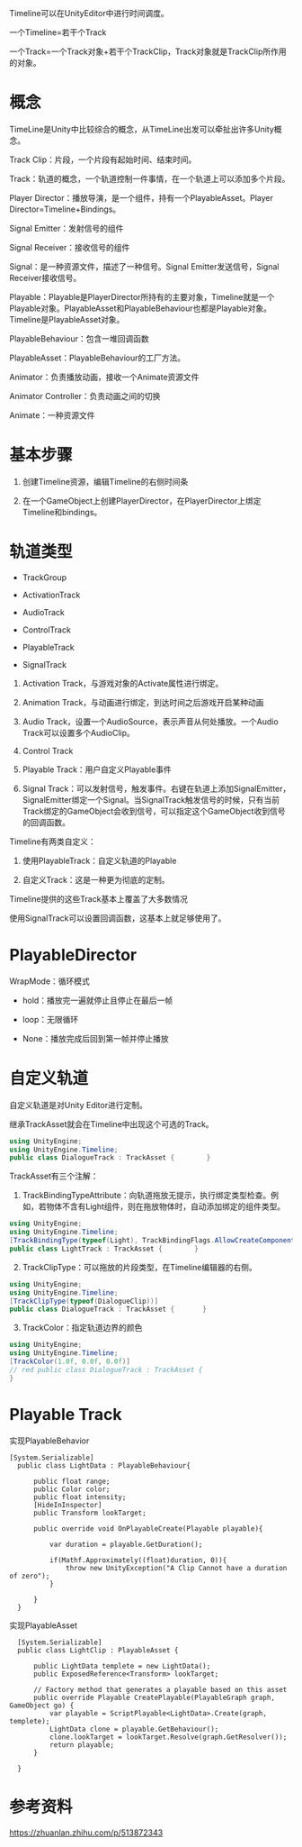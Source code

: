 Timeline可以在UnityEditor中进行时间调度。

一个Timeline=若干个Track

一个Track=一个Track对象+若干个TrackClip，Track对象就是TrackClip所作用的对象。

# 概念

TimeLine是Unity中比较综合的概念，从TimeLine出发可以牵扯出许多Unity概念。

Track Clip：片段，一个片段有起始时间、结束时间。

Track：轨道的概念，一个轨道控制一件事情，在一个轨道上可以添加多个片段。

Player Director：播放导演，是一个组件，持有一个PlayableAsset。Player Director=Timeline+Bindings。

Signal Emitter：发射信号的组件

Signal Receiver：接收信号的组件

Signal：是一种资源文件，描述了一种信号。Signal Emitter发送信号，Signal Receiver接收信号。

Playable：Playable是PlayerDirector所持有的主要对象，Timeline就是一个Playable对象。PlayableAsset和PlayableBehaviour也都是Playable对象。Timeline是PlayableAsset对象。

PlayableBehaviour：包含一堆回调函数

PlayableAsset：PlayableBehaviour的工厂方法。

Animator：负责播放动画，接收一个Animate资源文件

Animator Controller：负责动画之间的切换

Animate：一种资源文件

# 基本步骤

1. 创建Timeline资源，编辑Timeline的右侧时间条

2. 在一个GameObject上创建PlayerDirector，在PlayerDirector上绑定Timeline和bindings。

# 轨道类型

* TrackGroup

* ActivationTrack

* AudioTrack

* ControlTrack

* PlayableTrack

* SignalTrack



1. Activation Track，与游戏对象的Activate属性进行绑定。

2. Animation Track，与动画进行绑定，到达时间之后游戏开启某种动画

3. Audio Track，设置一个AudioSource，表示声音从何处播放。一个Audio Track可以设置多个AudioClip。

4. Control Track

5. Playable Track：用户自定义Playable事件

6. Signal Track：可以发射信号，触发事件。右键在轨道上添加SignalEmitter，SignalEmitter绑定一个Signal。当SignalTrack触发信号的时候，只有当前Track绑定的GameObject会收到信号，可以指定这个GameObject收到信号的回调函数。

Timeline有两类自定义：

1. 使用PlayableTrack：自定义轨道的Playable

2. 自定义Track：这是一种更为彻底的定制。

Timeline提供的这些Track基本上覆盖了大多数情况

使用SignalTrack可以设置回调函数，这基本上就足够使用了。

# PlayableDirector

WrapMode：循环模式

- hold：播放完一遍就停止且停止在最后一帧

- loop：无限循环

- None：播放完成后回到第一帧并停止播放

# 自定义轨道

自定义轨道是对Unity Editor进行定制。

继承TrackAsset就会在Timeline中出现这个可选的Track。

```C#
using UnityEngine; 
using UnityEngine.Timeline;  
public class DialogueTrack : TrackAsset {        } 
```

TrackAsset有三个注解：

1. TrackBindingTypeAttribute：向轨道拖放无提示，执行绑定类型检查。例如，若物体不含有Light组件，则在拖放物体时，自动添加绑定的组件类型。

```C#
using UnityEngine; 
using UnityEngine.Timeline;  
[TrackBindingType(typeof(Light), TrackBindingFlags.AllowCreateComponent)] 
public class LightTrack : TrackAsset {        }
```

2. TrackClipType：可以拖放的片段类型，在Timeline编辑器的右侧。

```C#
using UnityEngine; 
using UnityEngine.Timeline;  
[TrackClipType(typeof(DialogueClip))] 
public class DialogueTrack : TrackAsset {       } 
```

3. TrackColor：指定轨道边界的颜色

```C#
using UnityEngine; 
using UnityEngine.Timeline;  
[TrackColor(1.0f, 0.0f, 0.0f)]            
// red public class DialogueTrack : TrackAsset {       
}
```

# Playable Track

实现PlayableBehavior

```
[System.Serializable]
  public class LightData : PlayableBehaviour{
    
      public float range;
      public Color color;
      public float intensity;
      [HideInInspector]
      public Transform lookTarget;

      public override void OnPlayableCreate(Playable playable){

          var duration = playable.GetDuration();

          if(Mathf.Approximately((float)duration, 0)){
              throw new UnityException("A Clip Cannot have a duration of zero");
          }

      }
  }

```



实现PlayableAsset

```
  [System.Serializable]
  public class LightClip : PlayableAsset {

      public LightData templete = new LightData();
      public ExposedReference<Transform> lookTarget;

      // Factory method that generates a playable based on this asset
      public override Playable CreatePlayable(PlayableGraph graph, GameObject go) {
          var playable = ScriptPlayable<LightData>.Create(graph, templete); 
          LightData clone = playable.GetBehaviour();
          clone.lookTarget = lookTarget.Resolve(graph.GetResolver());
          return playable;
      }

  }
```

# 参考资料

https://zhuanlan.zhihu.com/p/513872343
